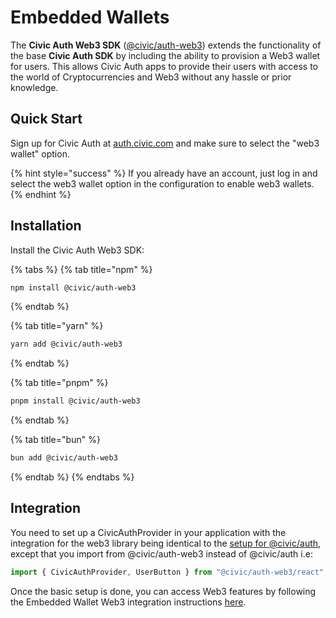 # Embedded Wallets

The **Civic Auth Web3 SDK** ([@civic/auth-web3](https://www.npmjs.com/package/@civic/auth-web3)) extends the functionality of the base **Civic Auth SDK** by including the ability to provision a Web3 wallet for users. This allows Civic Auth apps to provide their users with access to the world of Cryptocurrencies and Web3 without any hassle or prior knowledge.

## Quick Start

Sign up for Civic Auth at [auth.civic.com](https://auth.civic.com) and make sure to select the "web3 wallet" option.

{% hint style="success" %}
If you already have an account, just log in and select the web3 wallet option in the configuration to enable web3 wallets.
{% endhint %}

## Installation

Install the Civic Auth Web3 SDK:

{% tabs %}
{% tab title="npm" %}
```bash
npm install @civic/auth-web3
```
{% endtab %}

{% tab title="yarn" %}
```bash
yarn add @civic/auth-web3
```
{% endtab %}

{% tab title="pnpm" %}
```bash
pnpm install @civic/auth-web3
```
{% endtab %}

{% tab title="bun" %}
```bash
bun add @civic/auth-web3
```
{% endtab %}
{% endtabs %}

## **Integration**

You need to set up a CivicAuthProvider in your application with the integration for the web3 library being identical to the [setup for @civic/auth](../), except that you import from @civic/auth-web3  instead of @civic/auth i.e:

```typescript
import { CivicAuthProvider, UserButton } from "@civic/auth-web3/react";
```

Once the basic setup is done, you can access Web3 features by following the Embedded Wallet Web3 integration instructions [here](ethereum-evm.md).



